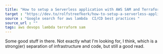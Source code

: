 ```yaml
---
title: "How to setup a Serverless application with AWS SAM and Terraform"
target : "https://dev.to/rolfstreefkerk/how-to-setup-a-serverless-application-with-aws-sam-and-terraform-33m9"
source : "Google search for aws lambda  CI/CD best practices "
source_url : ""
tags: aws devops lambda terraform sam
---
```


Some good stuff in there. Not exactly what I'm looking for, I think, which is a strong(er) separation of infrastructure and code, but still a good read.